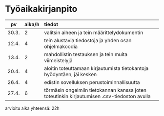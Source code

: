 # Työaikakirjanpito

| pv    | aika/h | tiedot  |
| :----:|:------ | :-----  |
| 30.3. | 2      | valitsin aiheen ja tein määrittelydokumentin |
| 12.4. | 4      | tein alustavia tiedostoja ja yhden osan ohjelmakoodia |
| 13.4. | 2      | mahdollistin testauksen ja tein muita viimeistelyjä |
| 20.4. | 4      | aloitin toteuttamaan kirjautumista tietokantoja hyödyntäen, jäi kesken |
| 26.4. | 4      | edistin sovelluksen perustoiminnallisuutta |
| 27.4. | 6      | törmäsin ongelmiin tietokannan kanssa joten toteutinkin kirjautumisen .csv-tiedoston avulla |


arvioitu aika yhteensä: 22h
